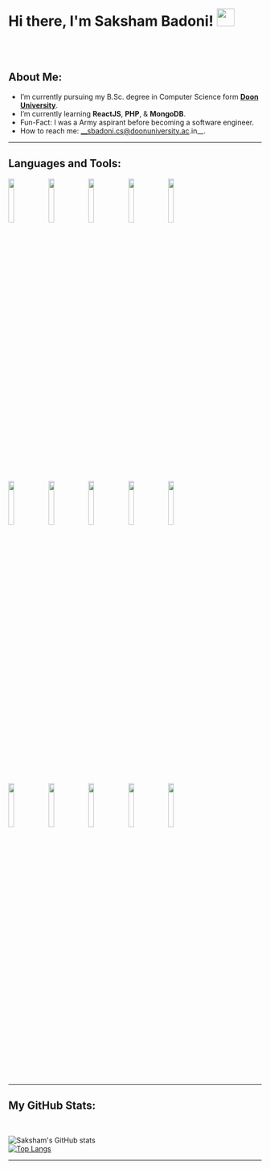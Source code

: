 <h1>Hi there, I'm Saksham Badoni! <img src="https://raw.githubusercontent.com/TheDudeThatCode/TheDudeThatCode/master/Assets/Hi.gif" width="35px"></h1> 

<!-- Your badges
You can use the website to generate badges: https://shields.io/
-->
<br>
<br>

<!-- Talking about you -->
<h2>About Me:</h2>

- I’m currently pursuing my B.Sc. degree in Computer Science form __[Doon University](https://doonuniversity.ac.in/)__.
- I’m currently learning __ReactJS__, __PHP__, & __MongoDB__.
- Fun-Fact: I was a Army aspirant before becoming a software engineer.
- How to reach me: __sbadoni.cs@doonuniversity.ac.in__.

---

<h2>Languages and Tools:</h2>

<p>
  
  <code><img width="15%" src="https://www.vectorlogo.zone/logos/w3_html5/w3_html5-ar21.svg"></code>
  <code><img width="15%" src="https://www.vectorlogo.zone/logos/w3_css/w3_css-ar21.svg"></code>
  <code><img width="15%" src="https://www.vectorlogo.zone/logos/getbootstrap/getbootstrap-ar21.svg"></code>
  <code><img width="15%" src="https://www.vectorlogo.zone/logos/php/php-ar21.svg"></code>
  <code><img width="15%" src="https://www.vectorlogo.zone/logos/nodemonio/nodemonio-ar21.svg"></code>
  <br />
  <br />
  <code><img width="15%" src="https://www.vectorlogo.zone/logos/javascript/javascript-ar21.svg"></code>
  <code><img width="15%" src="https://www.vectorlogo.zone/logos/python/python-ar21.svg"></code>
  <code><img width="15%" src="https://www.vectorlogo.zone/logos/reactjs/reactjs-ar21.svg"></code>
  <code><img width="15%" src="https://www.vectorlogo.zone/logos/nodejs/nodejs-ar21.svg"></code>
  <code><img width="15%" src="https://www.vectorlogo.zone/logos/expressjs/expressjs-ar21.svg"></code>
  <br />
  <br />
  <code><img width="15%" src="https://www.vectorlogo.zone/logos/mysql/mysql-ar21.svg"></code>
  <code><img width="15%" src="https://www.vectorlogo.zone/logos/postgresql/postgresql-ar21.svg"></code>
  <code><img width="15%" src="https://www.vectorlogo.zone/logos/mongodb/mongodb-ar21.svg"></code>
  <code><img width="15%" src="https://www.vectorlogo.zone/logos/git-scm/git-scm-ar21.svg"></code>
  <code><img width="15%" src="https://www.vectorlogo.zone/logos/npmjs/npmjs-ar21.svg"></code>
</p>

---

<h2>My GitHub Stats: </h2>

<br>

![Saksham's GitHub stats](https://github-readme-stats.vercel.app/api?username=Saksham128&show_icons=true&theme=radical)
<br>
[![Top Langs](https://github-readme-stats.vercel.app/api/top-langs/?username=Saksham128)](https://github.com/anuraghazra/github-readme-stats)


-----
